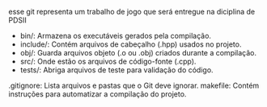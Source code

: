 esse git representa um trabalho de jogo que será entregue na diciplina de PDSII



- bin/: Armazena os executáveis gerados pela compilação.
- include/: Contém arquivos de cabeçalho (.hpp) usados no projeto.
- obj/: Guarda arquivos objeto (.o ou .obj) criados durante a compilação.
- src/: Onde estão os arquivos de código-fonte (.cpp).
- tests/: Abriga arquivos de teste para validação do código.


.gitignore: Lista arquivos e pastas que o Git deve ignorar.
makefile: Contém instruções para automatizar a compilação do projeto.



